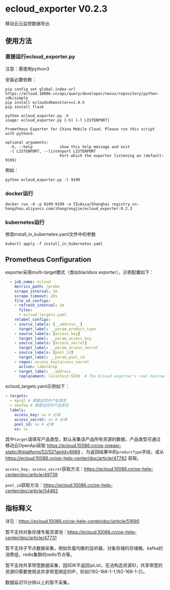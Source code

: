 # ecloud_exporter V0.2.3
移动云云监控数据导出
## 使用方法
### 直接运行ecloud_exporter.py
注意：需使用python3

安装必要依赖：
```shell
pip config set global.index-url https://ecloud.10086.cn/api/query/developer/nexus/repository/python-sdk/simple
pip install ecloudsdkmonitor==1.0.5
pip install flask
```
```
python ecloud_exporter.py -h
usage: ecloud_exporter.py [-h] [-l LISTENPORT]

Prometheus Exporter for China Mobile Cloud. Please run this script with python3.

optional arguments:
  -h, --help            show this help message and exit
  -l LISTENPORT, --listenport LISTENPORT
                        Port which the exporter listening on (default: 9199)
```
例如：
```
python ecloud_exporter.py -l 9199
```
### docker运行
```
docker run -d -p 9199:9199 -e TZ=Asia/Shanghai registry.cn-hangzhou.aliyuncs.com/zhangrongjie/ecloud_exporter:0.2.3
```
### kubernetes运行
修改install_in_kubernetes.yaml文件中的参数
```
kubectl apply -f install_in_kubernetes.yaml
```
## Prometheus Configuration
exporter采用multi-target模式（类似blackbox exporter），示例配置如下：
```yaml
  - job_name: ecloud
    metrics_path: /probe
    scrape_interval: 1m
    scrape_timeout: 20s
    file_sd_configs:
    - refresh_interval: 1m
      files:
      - ecloud_targets.yaml
    relabel_configs:
    - source_labels: [__address__]
      target_label: __param_product_type
    - source_labels: [access_key]
      target_label: __param_access_key
    - source_labels: [access_secret]
      target_label: __param_access_secret
    - source_labels: [pool_id]
      target_label: __param_pool_id
    - regex: access_key|access_secret
      action: labeldrop
    - target_label: __address__
      replacement: localhost:9199  # The Ecloud exporter's real hostname:port.
```
ecloud_targets.yaml示例如下：
```yaml
- targets:
  - mysql # 需要监控的产品类型
  - ekafka # 需要监控的产品类型
  labels:
    access_key: xx # 必填
    access_secret: xx # 必填
    pool_id: xx # 必填
    xx: xx
```
其中`target`请填写产品类型，默认采集该产品所有资源的数据，产品类型可通过移动云OpenApi获取 https://ecloud.10086.cn/op-oneapi-static/#/platform/52/52?apiId=6989 ，为返回结果中的`productType`字段，或从 https://ecloud.10086.cn/op-help-center/doc/article/47792 获取。

`access_key`、`access_secret`获取方法：https://ecloud.10086.cn/op-help-center/doc/article/49739

`pool_id`获取方法：https://ecloud.10086.cn/op-help-center/doc/article/54462

## 指标释义
详见：https://ecloud.10086.cn/op-help-center/doc/article/51690

暂不支持对象存储专属资源池：https://ecloud.10086.cn/op-help-center/doc/article/47731

暂不支持子节点数据采集，例如负载均衡的监听器，对象存储的存储桶，kafka的消费组，redis集群的redis节点等。

暂不支持共享带宽数据采集，因SDK不返回ipList，无法构造资源ID，共享带宽的资源ID需要使用该共享带宽绑定的IP，形如{192-168-1-1,192-168-1-2}。

数据延迟15分钟以上的暂不采集。